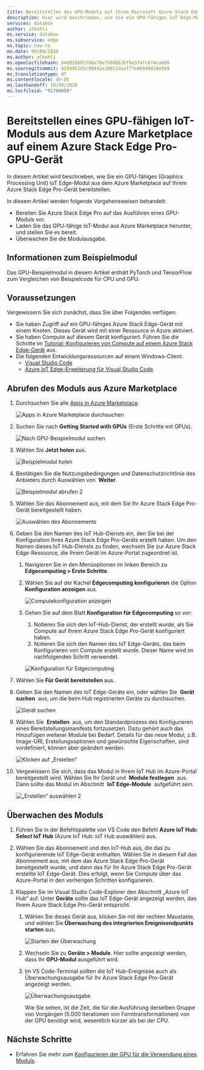 ```yaml
---
title: Bereitstellen des GPU-Moduls auf Ihrem Microsoft Azure Stack Edge Pro-Gerät aus dem Azure Marketplace| Microsoft-Dokumentation
description: Hier wird beschrieben, wie Sie ein GPU-fähiges IoT Edge-Modul auf Ihrem Azure Stack Edge Pro-GPU-Gerät bereitstellen.
services: databox
author: alkohli
ms.service: databox
ms.subservice: edge
ms.topic: how-to
ms.date: 09/09/2020
ms.author: alkohli
ms.openlocfilehash: 64d028892298a70e7588863bf9a3f4fc6f4ca609
ms.sourcegitcommit: 829d951d5c90442a38012daaf77e86046018e5b9
ms.translationtype: HT
ms.contentlocale: de-DE
ms.lasthandoff: 10/09/2020
ms.locfileid: "91760058"
---
```

# <a name="deploy-a-gpu-enabled-iot-module-from-azure-marketplace-on-azure-stack-edge-pro-gpu-device"></a>Bereitstellen eines GPU-fähigen IoT-Moduls aus dem Azure Marketplace auf einem Azure Stack Edge Pro-GPU-Gerät

In diesem Artikel wird beschrieben, wie Sie ein GPU-fähiges (Graphics Processing Unit) IoT Edge-Modul aus dem Azure Marketplace auf Ihrem Azure Stack Edge Pro-Gerät bereitstellen. 

In diesem Artikel werden folgende Vorgehensweisen behandelt:
  - Bereiten Sie Azure Stack Edge Pro auf das Ausführen eines GPU-Moduls vor.
  - Laden Sie das GPU-fähige IoT-Modul aus Azure Marketplace herunter, und stellen Sie es bereit.
  - Überwachen Sie die Modulausgabe.

## <a name="about-sample-module"></a>Informationen zum Beispielmodul

Das GPU-Beispielmodul in diesem Artikel enthält PyTorch und TensorFlow zum Vergleichen von Beispielcode für CPU und GPU.

## <a name="prerequisites"></a>Voraussetzungen

Vergewissern Sie sich zunächst, dass Sie über Folgendes verfügen:

- Sie haben Zugriff auf ein GPU-fähiges Azure Stack Edge-Gerät mit einem Knoten. Dieses Gerät wird mit einer Ressource in Azure aktiviert. 
- Sie haben Compute auf diesem Gerät konfiguriert. Führen Sie die Schritte im [Tutorial: Konfigurieren von Compute auf einem Azure Stack Edge-Gerät](azure-stack-edge-gpu-deploy-configure-compute.md) aus.
- Die folgenden Entwicklungsressourcen auf einem Windows-Client:
    - [Visual Studio Code](https://code.visualstudio.com/)  
    - [Azure IoT Edge-Erweiterung für Visual Studio Code](https://marketplace.visualstudio.com/items?itemName=vsciot-vscode.azure-iot-edge)   


## <a name="get-module-from-azure-marketplace"></a>Abrufen des Moduls aus Azure Marketplace

1. Durchsuchen Sie alle [Apps in Azure Marketplace](https://azuremarketplace.microsoft.com/marketplace/apps).

    ![Apps in Azure Marketplace durchsuchen](media/azure-stack-edge-gpu-deploy-sample-module-marketplace/browse-apps-marketplace-1.png)

2. Suchen Sie nach **Getting Started with GPUs** (Erste Schritte mit GPUs).

    ![Nach GPU-Beispielmodul suchen](media/azure-stack-edge-gpu-deploy-sample-module-marketplace/search-gpu-sample-module-1.png)

3. Wählen Sie **Jetzt holen** aus.

    ![Beispielmodul holen](media/azure-stack-edge-gpu-deploy-sample-module-marketplace/get-sample-module-1.png)

4. Bestätigen Sie die Nutzungsbedingungen und Datenschutzrichtlinie des Anbieters durch Auswählen von  **Weiter**. 

    ![Beispielmodul abrufen 2](media/azure-stack-edge-gpu-deploy-sample-module-marketplace/terms-of-use-1.png)

5. Wählen Sie das Abonnement aus, mit dem Sie Ihr Azure Stack Edge Pro-Gerät bereitgestellt haben.

    ![Auswählen des Abonnements](media/azure-stack-edge-gpu-deploy-sample-module-marketplace/select-subscription-1.png)

6. Geben Sie den Namen des IoT Hub-Diensts ein, den Sie bei der Konfiguration Ihres Azure Stack Edge Pro-Geräts erstellt haben. Um den Namen dieses IoT Hub-Diensts zu finden, wechseln Sie zur Azure Stack Edge-Ressource, die Ihrem Gerät im Azure-Portal zugeordnet ist. 

    1. Navigieren Sie in den Menüoptionen im linken Bereich zu **Edgecomputing > Erste Schritte**. 

    1. Wählen Sie auf der Kachel **Edgecomputing konfigurieren** die Option **Konfiguration anzeigen** aus. 

        ![Computekonfiguration anzeigen](media/azure-stack-edge-gpu-deploy-sample-module-marketplace/view-config-1.png)

    1. Gehen Sie auf dem Blatt **Konfiguration für Edgecomputing** so vor:

        1. Notieren Sie sich den IoT-Hub-Dienst, der erstellt wurde, als Sie Compute auf Ihrem Azure Stack Edge Pro-Gerät konfiguriert haben.
        2. Notieren Sie sich den Namen des IoT Edge-Geräts, das beim Konfigurieren von Compute erstellt wurde. Dieser Name wird im nachfolgenden Schritt verwendet.

        ![Konfiguration für Edgecomputing](media/azure-stack-edge-gpu-deploy-sample-module/view-compute-config-1.png)

10. Wählen Sie **Für Gerät bereitstellen** aus.

11. Geben Sie den Namen des IoT Edge-Geräts ein, oder wählen Sie  **Gerät suchen**  aus, um die beim Hub registrierten Geräte zu durchsuchen.

    ![Gerät suchen](media/azure-stack-edge-gpu-deploy-sample-module-marketplace/find-device-1.png)

12. Wählen Sie  **Erstellen**  aus, um den Standardprozess des Konfigurieren eines Bereitstellungsmanifests fortzusetzen. Dazu gehört auch das Hinzufügen weiterer Module bei Bedarf. Details für das neue Modul, z.B. Image-URI, Erstellungsoptionen und gewünschte Eigenschaften, sind vordefiniert, können aber geändert werden.

    ![Klicken auf „Erstellen“](media/azure-stack-edge-gpu-deploy-sample-module-marketplace/target-devices-iot-edge-module-1.png)


13. Vergewissern Sie sich, dass das Modul in Ihrem IoT Hub im Azure-Portal bereitgestellt wird. Wählen Sie Ihr Gerät und  **Module festlegen**  aus. Dann sollte das Modul im Abschnitt  **IoT Edge-Module**  aufgeführt sein.

    ![„Erstellen“ auswählen 2](media/azure-stack-edge-gpu-deploy-sample-module-marketplace/running-module-iotres-1.png)

## <a name="monitor-the-module"></a>Überwachen des Moduls  

1. Führen Sie in der Befehlspalette von VS Code den Befehl **Azure IoT Hub: Select IoT Hub** (Azure IoT Hub: IoT Hub auswählen) aus.

2. Wählen Sie das Abonnement und den IoT-Hub aus, die das zu konfigurierende IoT Edge-Gerät enthalten. Wählen Sie in diesem Fall das Abonnement aus, mit dem das Azure Stack Edge Pro-Gerät bereitgestellt wurde, und dann das für Ihr Azure Stack Edge Pro-Gerät erstellte IoT Edge-Gerät. Dies erfolgt, wenn Sie Compute über das Azure-Portal in den vorherigen Schritten konfigurieren.

3. Klappen Sie im Visual Studio Code-Explorer den Abschnitt „Azure IoT Hub“ auf. Unter **Geräte** sollte das IoT Edge-Gerät angezeigt werden, das Ihrem Azure Stack Edge Pro-Gerät entspricht. 

    1. Wählen Sie dieses Gerät aus, klicken Sie mit der rechten Maustaste, und wählen Sie **Überwachung des integrierten Ereignisendpunkts starten** aus.
  
        ![Starten der Überwachung](media/azure-stack-edge-gpu-deploy-sample-module/monitor-builtin-event-endpoint-1.png)  

    2. Wechseln Sie zu **Geräte > Module**. Hier sollte angezeigt werden, dass Ihr **GPU-Modul** ausgeführt wird.

    3. Im VS Code-Terminal sollten die IoT Hub-Ereignisse auch als Überwachungsausgabe für Ihr Azure Stack Edge Pro-Gerät angezeigt werden.

        ![Überwachungsausgabe](media/azure-stack-edge-gpu-deploy-sample-module/monitor-events-output-1.png) 

        Wie Sie sehen, ist die Zeit, die für die Ausführung derselben Gruppe von Vorgängen (5.000 Iterationen von Formtransformationen) von der GPU benötigt wird, wesentlich kürzer als bei der CPU.

## <a name="next-steps"></a>Nächste Schritte

- Erfahren Sie mehr zum [Konfigurieren der GPU für die Verwendung eines Moduls](azure-stack-edge-j-series-configure-gpu-modules.md).

